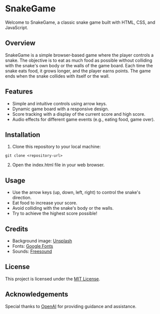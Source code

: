 # SnakeGame
Welcome to SnakeGame, a classic snake game built with HTML, CSS, and JavaScript.

## Overview

SnakeGame is a simple browser-based game where the player controls a snake. The objective is to eat as much food as possible without colliding with the snake's own body or the walls of the game board. Each time the snake eats food, it grows longer, and the player earns points. The game ends when the snake collides with itself or the wall.

## Features

- Simple and intuitive controls using arrow keys.
- Dynamic game board with a responsive design.
- Score tracking with a display of the current score and high score.
- Audio effects for different game events (e.g., eating food, game over).

## Installation

1. Clone this repository to your local machine:

```
git clone <repository-url>
```

2. Open the index.html file in your web browser.

## Usage

- Use the arrow keys (up, down, left, right) to control the snake's direction.
- Eat food to increase your score.
- Avoid colliding with the snake's body or the walls.
- Try to achieve the highest score possible!

## Credits

- Background image: [Unsplash](https://unsplash.com/)
- Fonts: [Google Fonts](https://fonts.google.com/)
- Sounds: [Freesound](https://freesound.org/)

## License

This project is licensed under the [MIT License](LICENSE).

## Acknowledgements

Special thanks to [OpenAI](https://openai.com/) for providing guidance and assistance.
